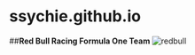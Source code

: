 # ssychie.github.io

##**Red Bull Racing Formula One Team**
![redbull](https://www.google.com/url?sa=i&url=https%3A%2F%2Fwww.autosport.com%2Fteam%2Fred-bull-racing%2F36469%2F&psig=AOvVaw3tOrB3JJoYk6zF_nCN-JKV&ust=1701411205278000&source=images&cd=vfe&opi=89978449&ved=0CBIQjRxqFwoTCPj3r4SM64IDFQAAAAAdAAAAABAD)


